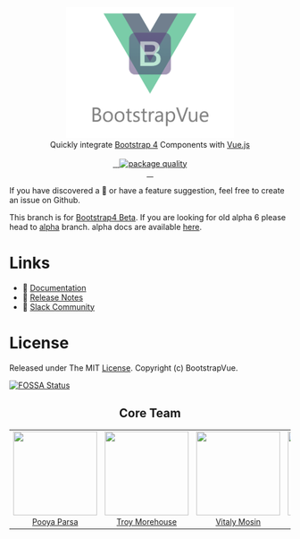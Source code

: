 <p align="center">
<a href="https://bootstrap-vue.js.org">
    <img src="https://github.com/bootstrap-vue/bootstrap-vue/raw/master/banner.png" width="300px">
</a>

<br>
Quickly integrate <a href="https://getbootstrap.com/docs/4.0">Bootstrap 4</a> Components with <a href="https://vuejs.org">Vue.js</a>
<br>
<br>

<a href="https://getbootstrap.com/docs/4.0">
    <img alt="" src="https://img.shields.io/badge/bootstrap-4.0.0--beta-800080.svg?style=flat-square">
</a>
<a href="https://vuejs.org">
    <img alt="" src="https://img.shields.io/badge/vue.js-2.4.x-green.svg?style=flat-square">
</a>
<a href="https://github.com/bootstrap-vue/bootstrap-vue">
    <img alt="" src="https://david-dm.org/bootstrap-vue/bootstrap-vue.svg?style=flat-square">
</a>
<a href="http://packagequality.com/#?package=bootstrap-vue">
    <img alt="package quality" src="http://npm.packagequality.com/shield/bootstrap-vue.png?style=flat-square">
</a>

<br>

<a href="https://circleci.com/gh/bootstrap-vue/bootstrap-vue">
    <img alt="" src="https://img.shields.io/circleci/project/github/bootstrap-vue/bootstrap-vue/master.svg?style=flat-square">
</a>
<a href="https://www.npmjs.com/package/bootstrap-vue">
    <img alt="" src="https://img.shields.io/npm/dt/bootstrap-vue.svg?style=flat-square">
</a>
<a href="https://www.npmjs.com/package/bootstrap-vue">
    <img alt="" src="https://img.shields.io/npm/dm/bootstrap-vue.svg?style=flat-square">
</a>
<a href="https://www.npmjs.com/package/bootstrap-vue">
    <img alt="" src="https://img.shields.io/npm/v/bootstrap-vue.svg?style=flat-square">
</a>

</p>

If you have discovered a 🐜 or have a feature suggestion, feel free to create an issue on Github.

This branch is for [Bootstrap4 Beta](https://getbootstrap.com/docs/4.0). If you are looking for old alpha 6 please head to [alpha](https://github.com/bootstrap-vue/bootstrap-vue/tree/alpha) branch. alpha docs are available [here](https://bootstrap-vue-alpha.surge.sh).

# Links

- 📘 [Documentation](https://bootstrap-vue.js.org)
- 🔨 [Release Notes](https://bootstrap-vue.js.org/docs/changelog)
- 💬 [Slack Community](https://bootstrap-vue.now.sh)

# License
Released under The MIT [License](./LICENSE). Copyright (c) BootstrapVue.

[![FOSSA Status](https://app.fossa.io/api/projects/git%2Bhttps%3A%2F%2Fgithub.com%2Fbootstrap-vue%2Fbootstrap-vue.svg?type=small)](https://app.fossa.io/projects/git%2Bhttps%3A%2F%2Fgithub.com%2Fbootstrap-vue%2Fbootstrap-vue?ref=badge_small)

<h2 align="center">Core Team</h2>

<div align="center">
<table>
  <tbody>
    <tr>
      <td align="center" valign="top">
        <img width="150" height="150" src="https://github.com/pi0.png?s=150">
        <br>
        <a href="https://github.com/pi0">Pooya Parsa</a>
      </td>
      <td align="center" valign="top">
        <img width="150" height="150" src="https://github.com/tmorehouse.png?s=150">
        <br>
        <a href="https://github.com/tmorehouse">Troy Morehouse</a>
      </td>
      <td align="center" valign="top">
        <img width="150" height="150" src="https://github.com/mosinve.png?s=150">
        <br>
        <a href="https://github.com/mosinve">Vitaly Mosin</a>
      </td>
      <td align="center" valign="top">
        <img width="150" height="150" src="https://github.com/alexsasharegan.png?s=150">
        <br>
        <a href="https://github.com/alexsasharegan">Alex Regan</a>
      </td>
      <td align="center" valign="top">
        <img width="150" height="150" src="https://github.com/SirLamer.png?s=150">
        <br>
        <a href="https://github.com/SirLamer">SirLamer</a>
      </td>
     </tr>
  </tbody>
</table>
</div>